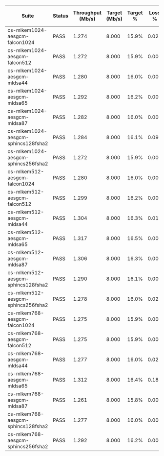 | Suite | Status | Throughput (Mb/s) | Target (Mb/s) | Target % | Loss % | RTT avg (ms) | RTT max (ms) | Power (W) | Energy (J) | Samples | Rekey (ms) |
|---|---|---|---|---|---|---|---|---|---|---|---|
| cs-mlkem1024-aesgcm-falcon1024 | PASS | 1.274 | 8.000 | 15.9% | 0.025 | 3.314 | 56.438 | 3.486 | 156.884 | 45,000 | 3855.1 |
| cs-mlkem1024-aesgcm-falcon512 | PASS | 1.272 | 8.000 | 15.9% | 0.007 | 3.462 | 41.415 | 3.482 | 156.703 | 45,000 | 3716.8 |
| cs-mlkem1024-aesgcm-mldsa44 | PASS | 1.280 | 8.000 | 16.0% | 0.000 | 3.171 | 35.380 | 3.483 | 156.746 | 45,000 | 3849.0 |
| cs-mlkem1024-aesgcm-mldsa65 | PASS | 1.292 | 8.000 | 16.2% | 0.000 | 3.538 | 44.444 | 3.492 | 157.144 | 45,000 | 3714.1 |
| cs-mlkem1024-aesgcm-mldsa87 | PASS | 1.282 | 8.000 | 16.0% | 0.000 | 3.323 | 29.185 | 3.480 | 156.585 | 45,000 | 3832.4 |
| cs-mlkem1024-aesgcm-sphincs128fsha2 | PASS | 1.284 | 8.000 | 16.1% | 0.099 | 3.670 | 61.190 | 3.487 | 156.909 | 45,000 | 3701.1 |
| cs-mlkem1024-aesgcm-sphincs256fsha2 | PASS | 1.272 | 8.000 | 15.9% | 0.000 | 3.208 | 30.270 | 3.491 | 157.104 | 45,000 | 3762.1 |
| cs-mlkem512-aesgcm-falcon1024 | PASS | 1.280 | 8.000 | 16.0% | 0.000 | 3.605 | 39.920 | 3.496 | 157.309 | 45,000 | 3698.5 |
| cs-mlkem512-aesgcm-falcon512 | PASS | 1.299 | 8.000 | 16.2% | 0.000 | 3.441 | 42.607 | 3.500 | 157.489 | 45,000 | 3768.8 |
| cs-mlkem512-aesgcm-mldsa44 | PASS | 1.304 | 8.000 | 16.3% | 0.017 | 3.129 | 55.413 | 3.483 | 156.716 | 45,000 | 4016.1 |
| cs-mlkem512-aesgcm-mldsa65 | PASS | 1.317 | 8.000 | 16.5% | 0.000 | 3.177 | 27.446 | 3.495 | 157.284 | 45,000 | 4188.2 |
| cs-mlkem512-aesgcm-mldsa87 | PASS | 1.306 | 8.000 | 16.3% | 0.000 | 3.740 | 30.683 | 3.490 | 157.036 | 45,000 | 3597.4 |
| cs-mlkem512-aesgcm-sphincs128fsha2 | PASS | 1.290 | 8.000 | 16.1% | 0.000 | 3.401 | 26.841 | 3.498 | 157.409 | 45,000 | 3774.8 |
| cs-mlkem512-aesgcm-sphincs256fsha2 | PASS | 1.278 | 8.000 | 16.0% | 0.025 | 3.260 | 55.978 | 3.493 | 157.198 | 45,000 | 3764.2 |
| cs-mlkem768-aesgcm-falcon1024 | PASS | 1.275 | 8.000 | 15.9% | 0.000 | 3.318 | 39.194 | 3.502 | 157.580 | 45,000 | 3744.7 |
| cs-mlkem768-aesgcm-falcon512 | PASS | 1.275 | 8.000 | 15.9% | 0.000 | 3.264 | 25.669 | 3.496 | 157.308 | 45,000 | 3765.4 |
| cs-mlkem768-aesgcm-mldsa44 | PASS | 1.277 | 8.000 | 16.0% | 0.021 | 3.244 | 51.828 | 3.479 | 156.560 | 45,000 | 4119.5 |
| cs-mlkem768-aesgcm-mldsa65 | PASS | 1.312 | 8.000 | 16.4% | 0.186 | 3.716 | 64.716 | 3.487 | 156.896 | 45,000 | 3467.1 |
| cs-mlkem768-aesgcm-mldsa87 | PASS | 1.261 | 8.000 | 15.8% | 0.000 | 5.856 | 75.215 | 3.464 | 155.903 | 45,000 | 6482.8 |
| cs-mlkem768-aesgcm-sphincs128fsha2 | PASS | 1.277 | 8.000 | 16.0% | 0.000 | 3.104 | 30.501 | 3.482 | 156.670 | 45,000 | 3713.4 |
| cs-mlkem768-aesgcm-sphincs256fsha2 | PASS | 1.292 | 8.000 | 16.2% | 0.007 | 3.378 | 26.886 | 3.489 | 157.017 | 45,000 | 3777.9 |
